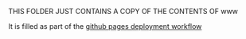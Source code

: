 THIS FOLDER JUST CONTAINS A COPY OF THE CONTENTS OF www

It is filled as part of the [github pages deployment workflow](../doc/deployment/GITHUB-PAGES.md)